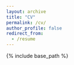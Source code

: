 ```yaml
---
layout: archive
title: "CV"
permalink: /cv/
author_profile: false
redirect_from:
  - /resume
---
```


{% include base_path %}

<!-- [Download CV here](https://JerryZhenTing.github.io/files/Resume.pdf) -->




